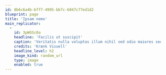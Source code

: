 ```yaml
---
id: 8b6c6a4b-bff7-4995-bb7c-6047c77ed1d2
blueprint: page
title: 'Ipsam nemo'
main_replicator:
  -
    id: 3pWGSc0a
    headline: 'Facilis ut suscipit'
    caption: 'Veritatis nulla voluptas illum nihil sed odio maiores sed. Tenetur natus eligendi consectetur voluptatem repellat inventore beatae. Sit ut nam quia perferendis quia odit. Enim fugiat facere dolor consequatur atque quo mollitia.'
    credits: 'Krænk Visuell'
    headline_level: h2
    image_kind: random_url
    type: image
    enabled: true
---
```

